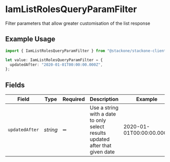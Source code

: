 # IamListRolesQueryParamFilter

Filter parameters that allow greater customisation of the list response

## Example Usage

```typescript
import { IamListRolesQueryParamFilter } from "@stackone/stackone-client-ts/sdk/models/operations";

let value: IamListRolesQueryParamFilter = {
  updatedAfter: "2020-01-01T00:00:00.000Z",
};
```

## Fields

| Field                                                                         | Type                                                                          | Required                                                                      | Description                                                                   | Example                                                                       |
| ----------------------------------------------------------------------------- | ----------------------------------------------------------------------------- | ----------------------------------------------------------------------------- | ----------------------------------------------------------------------------- | ----------------------------------------------------------------------------- |
| `updatedAfter`                                                                | *string*                                                                      | :heavy_minus_sign:                                                            | Use a string with a date to only select results updated after that given date | 2020-01-01T00:00:00.000Z                                                      |